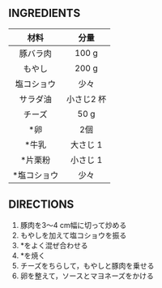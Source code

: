 ## INGREDIENTS
|材料|分量|
|:--:|:--:|
|豚バラ肉|100 g|
|もやし|200 g|
|塩コショウ|少々|
|サラダ油|小さじ2 杯|
|チーズ|50 g|
|\*卵|2個|
|\*牛乳|大さじ 1|
|\*片栗粉|小さじ 1|
|\*塩コショウ|少々|

## DIRECTIONS
1. 豚肉を3〜4 cm幅に切って炒める
1. もやしを加えて塩コショウを振る
1. \*をよく混ぜ合わせる
1. \*を焼く
1. チーズをちらして，もやしと豚肉を乗せる
1. 卵を整えて，ソースとマヨネーズをかける
